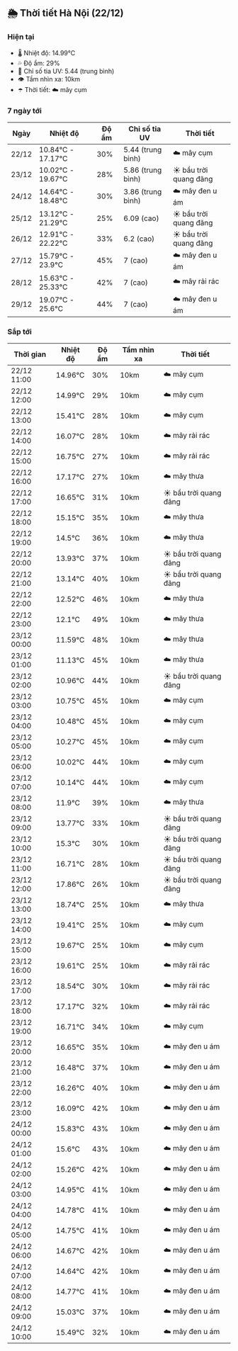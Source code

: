 ## 🌦️ Thời tiết Hà Nội (22/12)

### Hiện tại

- 🌡️ Nhiệt độ: 14.99℃
- 💦 Độ ẩm: 29%
- 🌟 Chỉ số tia UV: 5.44 (trung bình)
- 👁️ Tầm nhìn xa: 10km
- ☂️ Thời tiết: ☁️ mây cụm

### 7 ngày tới

| Ngày | Nhiệt độ | Độ ẩm | Chỉ số tia UV | Thời tiết |
| --- | --- | --- | --- | --- |
| 22/12 | 10.84℃ - 17.17℃ | 30% | 5.44 (trung bình) | ☁️ mây cụm |
| 23/12 | 10.02℃ - 19.67℃ | 28% | 5.86 (trung bình) | ☀️ bầu trời quang đãng |
| 24/12 | 14.64℃ - 18.48℃ | 30% | 3.86 (trung bình) | ☁️ mây đen u ám |
| 25/12 | 13.12℃ - 21.29℃ | 25% | 6.09 (cao) | ☀️ bầu trời quang đãng |
| 26/12 | 12.91℃ - 22.22℃ | 33% | 6.2 (cao) | ☀️ bầu trời quang đãng |
| 27/12 | 15.79℃ - 23.9℃ | 45% | 7 (cao) | ☁️ mây đen u ám |
| 28/12 | 15.63℃ - 25.33℃ | 42% | 7 (cao) | ☁️ mây rải rác |
| 29/12 | 19.07℃ - 25.6℃ | 44% | 7 (cao) | ☁️ mây đen u ám |

### Sắp tới

| Thời gian | Nhiệt độ | Độ ẩm | Tầm nhìn xa | Thời tiết |
| --- | --- | --- | --- | --- |
| 22/12 11:00 | 14.96℃ | 30% | 10km | ☁️ mây cụm |
| 22/12 12:00 | 14.99℃ | 29% | 10km | ☁️ mây cụm |
| 22/12 13:00 | 15.41℃ | 28% | 10km | ☁️ mây cụm |
| 22/12 14:00 | 16.07℃ | 28% | 10km | ☁️ mây rải rác |
| 22/12 15:00 | 16.75℃ | 27% | 10km | ☁️ mây rải rác |
| 22/12 16:00 | 17.17℃ | 27% | 10km | ☁️ mây thưa |
| 22/12 17:00 | 16.65℃ | 31% | 10km | ☀️ bầu trời quang đãng |
| 22/12 18:00 | 15.15℃ | 35% | 10km | ☁️ mây thưa |
| 22/12 19:00 | 14.5℃ | 36% | 10km | ☁️ mây thưa |
| 22/12 20:00 | 13.93℃ | 37% | 10km | ☀️ bầu trời quang đãng |
| 22/12 21:00 | 13.14℃ | 40% | 10km | ☀️ bầu trời quang đãng |
| 22/12 22:00 | 12.52℃ | 46% | 10km | ☁️ mây thưa |
| 22/12 23:00 | 12.1℃ | 49% | 10km | ☁️ mây thưa |
| 23/12 00:00 | 11.59℃ | 48% | 10km | ☁️ mây thưa |
| 23/12 01:00 | 11.13℃ | 45% | 10km | ☁️ mây thưa |
| 23/12 02:00 | 10.96℃ | 44% | 10km | ☀️ bầu trời quang đãng |
| 23/12 03:00 | 10.75℃ | 45% | 10km | ☁️ mây cụm |
| 23/12 04:00 | 10.48℃ | 45% | 10km | ☁️ mây cụm |
| 23/12 05:00 | 10.27℃ | 45% | 10km | ☁️ mây cụm |
| 23/12 06:00 | 10.02℃ | 44% | 10km | ☁️ mây cụm |
| 23/12 07:00 | 10.14℃ | 44% | 10km | ☁️ mây cụm |
| 23/12 08:00 | 11.9℃ | 39% | 10km | ☁️ mây thưa |
| 23/12 09:00 | 13.77℃ | 33% | 10km | ☀️ bầu trời quang đãng |
| 23/12 10:00 | 15.3℃ | 30% | 10km | ☀️ bầu trời quang đãng |
| 23/12 11:00 | 16.71℃ | 28% | 10km | ☀️ bầu trời quang đãng |
| 23/12 12:00 | 17.86℃ | 26% | 10km | ☀️ bầu trời quang đãng |
| 23/12 13:00 | 18.74℃ | 25% | 10km | ☁️ mây thưa |
| 23/12 14:00 | 19.41℃ | 25% | 10km | ☁️ mây cụm |
| 23/12 15:00 | 19.67℃ | 25% | 10km | ☁️ mây cụm |
| 23/12 16:00 | 19.61℃ | 25% | 10km | ☁️ mây rải rác |
| 23/12 17:00 | 18.54℃ | 30% | 10km | ☁️ mây rải rác |
| 23/12 18:00 | 17.17℃ | 32% | 10km | ☁️ mây rải rác |
| 23/12 19:00 | 16.71℃ | 34% | 10km | ☁️ mây cụm |
| 23/12 20:00 | 16.65℃ | 35% | 10km | ☁️ mây đen u ám |
| 23/12 21:00 | 16.48℃ | 37% | 10km | ☁️ mây đen u ám |
| 23/12 22:00 | 16.26℃ | 40% | 10km | ☁️ mây đen u ám |
| 23/12 23:00 | 16.09℃ | 42% | 10km | ☁️ mây đen u ám |
| 24/12 00:00 | 15.83℃ | 43% | 10km | ☁️ mây đen u ám |
| 24/12 01:00 | 15.6℃ | 43% | 10km | ☁️ mây đen u ám |
| 24/12 02:00 | 15.26℃ | 42% | 10km | ☁️ mây đen u ám |
| 24/12 03:00 | 14.95℃ | 41% | 10km | ☁️ mây đen u ám |
| 24/12 04:00 | 14.78℃ | 41% | 10km | ☁️ mây đen u ám |
| 24/12 05:00 | 14.75℃ | 41% | 10km | ☁️ mây đen u ám |
| 24/12 06:00 | 14.67℃ | 42% | 10km | ☁️ mây đen u ám |
| 24/12 07:00 | 14.64℃ | 42% | 10km | ☁️ mây đen u ám |
| 24/12 08:00 | 14.77℃ | 41% | 10km | ☁️ mây đen u ám |
| 24/12 09:00 | 15.03℃ | 37% | 10km | ☁️ mây đen u ám |
| 24/12 10:00 | 15.49℃ | 32% | 10km | ☁️ mây đen u ám |
